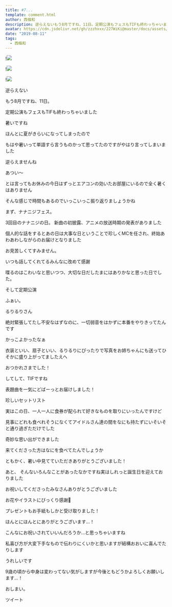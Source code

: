 ```yaml
---
title: #7...
template: comment.html
author: 西條和
description: 逆らえないもう8月ですね、11日。定期公演もフェスもTIFも終わっちゃいました...
avatar: https://cdn.jsdelivr.net/gh/zzzhxxx/227WiKi@master/docs/assets/photo/avatar/nagomi.jpg
date: "2019-08-11"
tags:
  - 西條和
---
```


!![](https://cdn.jsdelivr.net/gh/227WiKi/227WiKi-image@master/blog-image/nagomi-2019-08-11_1.jpg)

!![](https://cdn.jsdelivr.net/gh/227WiKi/227WiKi-image@master/blog-image/nagomi-2019-08-11_2.jpg)

!![](https://cdn.jsdelivr.net/gh/227WiKi/227WiKi-image@master/blog-image/nagomi-2019-08-11_3.jpg)














逆らえない






















もう8月ですね、11日。











定期公演もフェスもTIFも終わっちゃいました






















暑いですね













ほんとに夏がきらいになってしまったので


もはや暑いって単語すら言うものかって思ってたのですがやはり言ってしまいました











逆らえませんね













あつい〜


















とは言ってもお休みの今日はずっとエアコンの効いたお部屋にいるので全く暑くはありません













そんな感じで時間もあるのでいっこいっこ振り返りましょうかね












まず、ナナニジフェス。





3回目のナナニジの日。
新曲の初披露、アニメの放送時期の発表がありました







個人的な話をするとあの日は大事な日ということで珍しくMCを任され、終始あわあわしながらのお届けとなりました




お見苦しくてすみません。




いつも話してくれてるみんなに改めて感謝









喋るのはこわいなと思いつつ、大切な日だしたまにはありかなと思った日でした。












そして定期公演












ふぁい。





るりるりさん










絶対緊張してたし不安なはずなのに、一切弱音をはかずに本番をやりきってたんです






かっこよかったなぁ












衣装といい、扇子といい、るりるりにぴったりで写真をお姉ちゃんにも送ってひそかに盛り上がってましたえへ








おつかれさまでした！












してして、TIFですね





表題曲を一気にどばーっとお届けしました！

珍しいセットリスト












実はこの日、一人一人に食券が配られて好きなものを取りにいったんですけど




見事にどれも食べれそうになくてアイドルさん達の間をなにも持たずにいそいそと通り過ぎただけでした





奇妙な思い出ができました









来てくださった方はなにを食べてたんでしょうか










ともかく、暑い中見てていただきありがとうございました！













あと、
そんないろんなことがあったなかですね実はしれっと誕生日を迎えておりました











お祝いしてくださったみなさんありがとうございました



















お花やイラストにびっくり感謝💐








プレゼントもお手紙もしかと受け取りました！




ほんとにほんとにありがとうございます…！
















こんなにお祝いされていいんだろうか…と思っちゃいますね









私喜び方が大変下手なもので伝わりにくいかと思いますが結構おおいに喜んでたりします








うれしいです













9歳の頃から中身は変わってない気がしますが今後ともどうかよろしくお願いします…！



















おしまい。


ツイート



